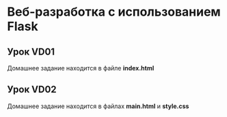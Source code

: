 # Веб-разработка с использованием Flask
## Урок VD01
Домашнее задание находится в файле **index.html** 
## Урок VD02
Домашнее задание находится в файлах **main.html** и **style.css**
